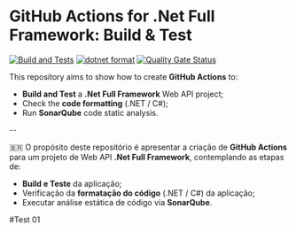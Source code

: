 # GitHub Actions for .Net Full Framework: Build & Test

[![Build and Tests](https://github.com/felipetofoli/dotnet-full-framework-ci-sandbox/actions/workflows/ci.yml/badge.svg)](https://github.com/felipetofoli/dotnet-full-framework-ci-sandbox/actions/workflows/ci.yml) [![dotnet format](https://github.com/felipetofoli/dotnet-full-framework-ci-sandbox/actions/workflows/dotnet-format.yml/badge.svg)](https://github.com/felipetofoli/dotnet-full-framework-ci-sandbox/actions/workflows/dotnet-format.yml) [![Quality Gate Status](https://sonarcloud.io/api/project_badges/measure?project=felipetofoli_dotnet-full-framework-ci-sandbox&metric=alert_status)](https://sonarcloud.io/dashboard?id=felipetofoli_dotnet-full-framework-ci-sandbox)


This repository aims to show how to create **GitHub Actions** to:
- **Build and Test** a **.Net Full Framework** Web API project;
- Check the **code formatting** (.NET / C#);
- Run **SonarQube** code static analysis.


--

:brazil:
O propósito deste repositório é apresentar a criação de **GitHub Actions** para um projeto de Web API **.Net Full Framework**, contemplando as etapas de:
- **Build e Teste** da aplicação;
- Verificação da **formatação do código** (.NET / C#) da aplicação;
- Executar análise estática de código via **SonarQube**.

#Test 01
